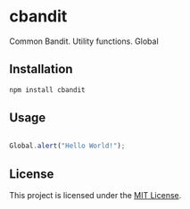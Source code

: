 # cbandit

Common Bandit. Utility functions. Global

## Installation

```javascript
npm install cbandit
```

## Usage

```javascript

Global.alert("Hello World!");
```

## License

This project is licensed under the [MIT License](LICENSE).
